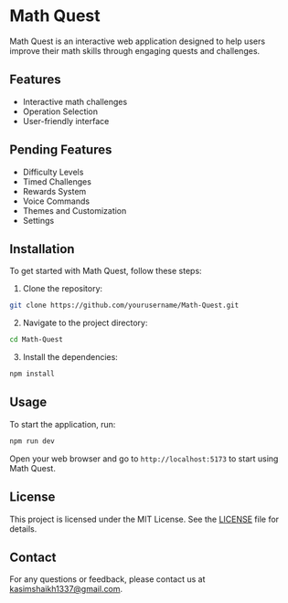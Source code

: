 # Math Quest

Math Quest is an interactive web application designed to help users improve their math skills through engaging quests and challenges.

## Features

- Interactive math challenges
- Operation Selection
- User-friendly interface

## Pending Features

- Difficulty Levels
- Timed Challenges
- Rewards System
- Voice Commands
- Themes and Customization
- Settings

## Installation

To get started with Math Quest, follow these steps:

1. Clone the repository:

```bash
git clone https://github.com/yourusername/Math-Quest.git
```

2. Navigate to the project directory:

```bash
cd Math-Quest
```

3. Install the dependencies:

```bash
npm install
```

## Usage

To start the application, run:

```bash
npm run dev
```

Open your web browser and go to `http://localhost:5173` to start using Math Quest.

## License

This project is licensed under the MIT License. See the [LICENSE](LICENSE) file for details.

## Contact

For any questions or feedback, please contact us at [kasimshaikh1337@gmail.com](mailto:kasimshaikh1337@gmail.com).

